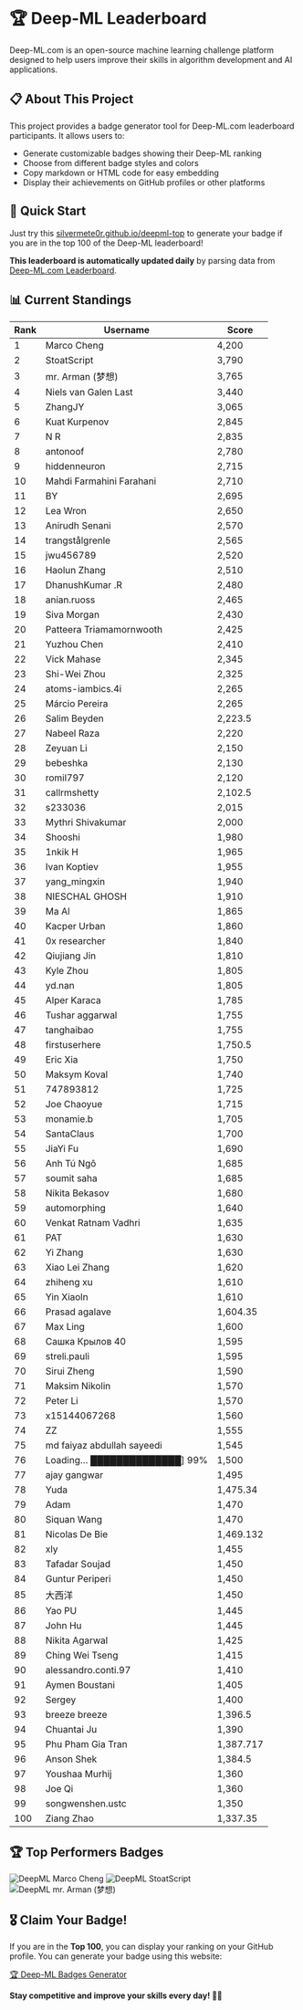 # 🏆 Deep-ML Leaderboard

Deep-ML.com is an open-source machine learning challenge platform designed to help users improve their skills in algorithm development and AI applications.  

## 📋 About This Project

This project provides a badge generator tool for Deep-ML.com leaderboard participants. It allows users to:
- Generate customizable badges showing their Deep-ML ranking
- Choose from different badge styles and colors
- Copy markdown or HTML code for easy embedding
- Display their achievements on GitHub profiles or other platforms

## 🚀 Quick Start

Just try this [silvermete0r.github.io/deepml-top](silvermete0r.github.io/deepml-top) to generate your badge if you are in the top 100 of the Deep-ML leaderboard!

**This leaderboard is automatically updated daily** by parsing data from [Deep-ML.com Leaderboard](https://www.deep-ml.com/leaderboard).  

## 📊 Current Standings  

<!-- LEADERBOARD_START -->
| Rank | Username | Score |
|------|---------|-------|
| 1 | Marco Cheng | 4,200 |
| 2 | StoatScript | 3,790 |
| 3 | mr. Arman (梦想) | 3,765 |
| 4 | Niels van Galen Last | 3,440 |
| 5 | ZhangJY | 3,065 |
| 6 | Kuat Kurpenov | 2,845 |
| 7 | N R | 2,835 |
| 8 | antonoof | 2,780 |
| 9 | hiddenneuron | 2,715 |
| 10 | Mahdi Farmahini Farahani | 2,710 |
| 11 | BY | 2,695 |
| 12 | Lea Wron | 2,650 |
| 13 | Anirudh Senani | 2,570 |
| 14 | trangstålgrenle | 2,565 |
| 15 | jwu456789 | 2,520 |
| 16 | Haolun Zhang | 2,510 |
| 17 | DhanushKumar .R | 2,480 |
| 18 | anian.ruoss | 2,465 |
| 19 | Siva Morgan | 2,430 |
| 20 | Patteera Triamamornwooth | 2,425 |
| 21 | Yuzhou Chen | 2,410 |
| 22 | Vick Mahase | 2,345 |
| 23 | Shi-Wei Zhou | 2,325 |
| 24 | atoms-iambics.4i | 2,265 |
| 25 | Márcio Pereira | 2,265 |
| 26 | Salim Beyden | 2,223.5 |
| 27 | Nabeel Raza | 2,220 |
| 28 | Zeyuan Li | 2,150 |
| 29 | bebeshka | 2,130 |
| 30 | romil797 | 2,120 |
| 31 | callrmshetty | 2,102.5 |
| 32 | s233036 | 2,015 |
| 33 | Mythri Shivakumar | 2,000 |
| 34 | Shooshi | 1,980 |
| 35 | 1nkik H | 1,965 |
| 36 | Ivan Koptiev | 1,955 |
| 37 | yang_mingxin | 1,940 |
| 38 | NIESCHAL GHOSH | 1,910 |
| 39 | Ma Al | 1,865 |
| 40 | Kacper Urban | 1,860 |
| 41 | 0x researcher | 1,840 |
| 42 | Qiujiang Jin | 1,810 |
| 43 | Kyle Zhou | 1,805 |
| 44 | yd.nan | 1,805 |
| 45 | Alper Karaca | 1,785 |
| 46 | Tushar aggarwal | 1,755 |
| 47 | tanghaibao | 1,755 |
| 48 | firstuserhere | 1,750.5 |
| 49 | Eric Xia | 1,750 |
| 50 | Maksym Koval | 1,740 |
| 51 | 747893812 | 1,725 |
| 52 | Joe Chaoyue | 1,715 |
| 53 | monamie.b | 1,705 |
| 54 | SantaClaus | 1,700 |
| 55 | JiaYi Fu | 1,690 |
| 56 | Anh Tú Ngô | 1,685 |
| 57 | soumit saha | 1,685 |
| 58 | Nikita Bekasov | 1,680 |
| 59 | automorphing | 1,640 |
| 60 | Venkat Ratnam Vadhri | 1,635 |
| 61 | PAT | 1,630 |
| 62 | Yi Zhang | 1,630 |
| 63 | Xiao Lei Zhang | 1,620 |
| 64 | zhiheng xu | 1,610 |
| 65 | Yin Xiaoln | 1,610 |
| 66 | Prasad agalave | 1,604.35 |
| 67 | Max Ling | 1,600 |
| 68 | Сашка Крылов 40 | 1,595 |
| 69 | streli.pauli | 1,595 |
| 70 | Sirui Zheng | 1,590 |
| 71 | Maksim Nikolin | 1,570 |
| 72 | Peter Li | 1,570 |
| 73 | x15144067268 | 1,560 |
| 74 | ZZ | 1,555 |
| 75 | md faiyaz abdullah sayeedi | 1,545 |
| 76 | Loading… ██████████████] 99% | 1,500 |
| 77 | ajay gangwar | 1,495 |
| 78 | Yuda | 1,475.34 |
| 79 | Adam | 1,470 |
| 80 | Siquan Wang | 1,470 |
| 81 | Nicolas De Bie | 1,469.132 |
| 82 | xly | 1,455 |
| 83 | Tafadar Soujad | 1,450 |
| 84 | Guntur Periperi | 1,450 |
| 85 | 大西洋 | 1,450 |
| 86 | Yao PU | 1,445 |
| 87 | John Hu | 1,445 |
| 88 | Nikita Agarwal | 1,425 |
| 89 | Ching Wei Tseng | 1,415 |
| 90 | alessandro.conti.97 | 1,410 |
| 91 | Aymen Boustani | 1,405 |
| 92 | Sergey | 1,400 |
| 93 | breeze breeze | 1,396.5 |
| 94 | Chuantai Ju | 1,390 |
| 95 | Phu Pham Gia Tran | 1,387.717 |
| 96 | Anson Shek | 1,384.5 |
| 97 | Youshaa Murhij | 1,360 |
| 98 | Joe Qi | 1,360 |
| 99 | songwenshen.ustc | 1,350 |
| 100 | Ziang Zhao | 1,337.35 |
<!-- LEADERBOARD_END -->

## 🏆 Top Performers Badges

<!-- BADGES_START -->
![DeepML Marco Cheng](https://img.shields.io/badge/dynamic/json?url=https%3A%2F%2Fraw.githubusercontent.com%2Fsilvermete0r%2Fdeepml-top%2Fmain%2Fbadges.json&query=%24.4091c1a21900bd2c7d3f4e343acddda1.label&prefix=Rank%20&style=for-the-badge&label=%F0%9F%9A%80%20DeepML&color=blue&link=https%3A%2F%2Fwww.deep-ml.com%2Fleaderboard)
![DeepML StoatScript](https://img.shields.io/badge/dynamic/json?url=https%3A%2F%2Fraw.githubusercontent.com%2Fsilvermete0r%2Fdeepml-top%2Fmain%2Fbadges.json&query=%24.2561d6c634fa6c4eb794454446029d95.label&prefix=Rank%20&style=for-the-badge&label=%F0%9F%9A%80%20DeepML&color=blue&link=https%3A%2F%2Fwww.deep-ml.com%2Fleaderboard)
![DeepML mr. Arman (梦想)](https://img.shields.io/badge/dynamic/json?url=https%3A%2F%2Fraw.githubusercontent.com%2Fsilvermete0r%2Fdeepml-top%2Fmain%2Fbadges.json&query=%24.1247b1b5b9cd95e98d7ff7438207406f.label&prefix=Rank%20&style=for-the-badge&label=%F0%9F%9A%80%20DeepML&color=blue&link=https%3A%2F%2Fwww.deep-ml.com%2Fleaderboard)
<!-- BADGES_END -->

## 🎖 Claim Your Badge!  

If you are in the **Top 100**, you can display your ranking on your GitHub profile. You can generate your badge using this website:

[🏆 Deep-ML Badges Generator](https://silvermete0r.github.io/deepml-top/)

**Stay competitive and improve your skills every day! 🚀🔥**